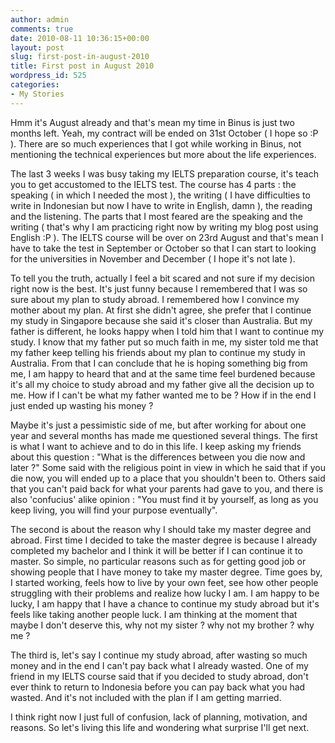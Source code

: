 ```yaml
---
author: admin
comments: true
date: 2010-08-11 10:36:15+00:00
layout: post
slug: first-post-in-august-2010
title: First post in August 2010
wordpress_id: 525
categories:
- My Stories
---
```


Hmm it's August already and that's mean my time in Binus is just two months left. Yeah, my contract will be ended on 31st October ( I hope so :P ). There are so much experiences that I got while working in Binus, not mentioning the technical experiences but more about the life experiences. 

The last 3 weeks I was busy taking my IELTS preparation course, it's teach you to get accustomed to the IELTS test. The course has 4 parts : the speaking ( in which I needed the most ), the writing ( I have difficulties to write in Indonesian but now I have to write in English, damn ), the reading and the listening. The parts that I most feared are the speaking and the writing ( that's why I am practicing right now by writing my blog post using English :P ). The IELTS course will be over on 23rd August and that's mean I have to take the test in September or October so that I can start to looking for the universities in November and December ( I hope it's not late ).

To tell you the truth, actually I feel a bit scared and not sure if my decision right now is the best. It's just funny because I remembered that I was so sure about my plan to study abroad. I remembered how I convince my mother about my plan. At first she didn't agree, she prefer that I continue my study in Singapore because she said it's closer than Australia. But my father is different, he looks happy when I told him that I want to continue my study. I know that my father put so much faith in me, my sister told me that my father keep telling his friends about my plan to continue my study in Australia. From that I can conclude that he is hoping something big from me, I am happy to heard that and at the same time feel burdened because it's all my choice to study abroad and my father give all the decision up to me. How if I can't be what my father wanted me to be ? How if in the end I just ended up wasting his money ? 

Maybe it's just a pessimistic side of me, but after working for about one year and several months has made me questioned several things. The first is what I want to achieve and to do in this life. I keep asking my friends about this question : "What is the differences between you die now and later ?" Some said with the religious point in view in which he said that if you die now, you will ended up to a place that you shouldn't been to. Others said that you can't paid back for what your parents had gave to you, and there is also 'confucius' alike opinion : "You must find it by yourself, as long as you keep living, you will find your purpose eventually". 

The second is about the reason why I should take my master degree and abroad. First time I decided to take the master degree is because I already completed my bachelor and I think it will be better if I can continue it to master. So simple, no particular reasons such as for getting good job or showing people that I have money to take my master degree. Time goes by, I started working, feels how to live by your own feet, see how other people struggling with their problems and realize how lucky I am. I am happy to be lucky, I am happy that I have a chance to continue my study abroad but it's feels like taking another people luck. I am thinking at the moment that maybe I don't deserve this, why not my sister ? why not my brother ? why me ? 

The third is, let's say I continue my study abroad, after wasting so much money and in the end I can't pay back what I already wasted. One of my friend in my IELTS course said that if you decided to study abroad, don't ever think to return to Indonesia before you can pay back what you had wasted. And it's not included with the plan if I am getting married.

I think right now I just full of confusion, lack of planning, motivation, and reasons. So let's living this life and wondering what surprise I'll get next.
